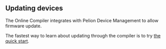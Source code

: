 <h2 id="ide-update">Updating devices</h2>

The Online Compiler integrates with Pelion Device Management to allow firmware update.

The fastest way to learn about updating through the compiler is to try [the quick start](https://cloud.mbed.com/guides/pelion-firmware-update).
